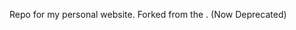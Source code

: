 Repo for my personal website. Forked from the [](https://github.com/evanca/quick-portfolio). (Now Deprecated)
